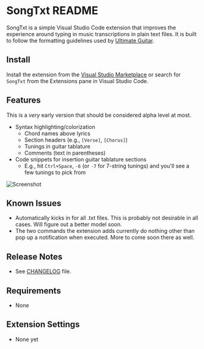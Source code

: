 # SongTxt README

SongTxt is a simple Visual Studio Code extension that improves the experience around typing in music transcriptions in plain text files. It is built to follow the formatting guidelines used by [Ultimate Guitar](https://www.ultimate-guitar.com/contribution/help/rubric).

## Install

Install the extension from the [Visual Studio Marketplace](https://marketplace.visualstudio.com/items?itemName=gusper.songtxt) or search for `SongTxt` from the Extensions pane in Visual Studio Code.

## Features

This is a *very* early version that should be considered alpha level at most.

- Syntax highlighting/colorization
  - Chord names above lyrics
  - Section headers (e.g., `[Verse]`, `[Chorus]`)
  - Tunings in guitar tablature
  - Comments (text in parentheses)
- Code snippets for insertion guitar tablature sections
  - E.g., hit `Ctrl+Space`, `-6` (or `-7` for 7-string tunings) and you'll see a few tunings to pick from

![Screenshot](https://i.imgur.com/FWrCtGM.gif)

## Known Issues

- Automatically kicks in for all .txt files. This is probably not desirable in all cases. Will figure out a better model soon.
- The two commands the extension adds currently do nothing other than pop up a notification when executed. More to come soon there as well.

## Release Notes

- See [CHANGELOG](.\CHANGELOG.md) file.

## Requirements

- None

## Extension Settings

- None yet